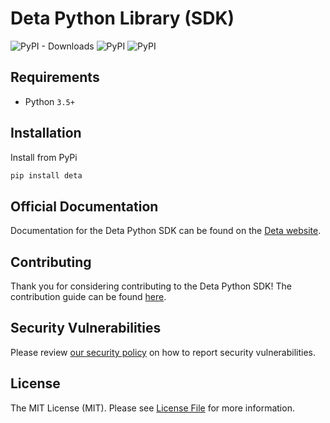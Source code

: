 # Deta Python Library (SDK)

![PyPI - Downloads](https://img.shields.io/pypi/dm/deta)
![PyPI](https://img.shields.io/pypi/v/deta)
![PyPI](https://img.shields.io/pypi/l/deta)

## Requirements

* Python `3.5+`

## Installation

Install from PyPi

```sh
pip install deta
```

## Official Documentation

Documentation for the Deta Python SDK can be found on the [Deta website](https://docs.deta.sh/docs).

## Contributing

Thank you for considering contributing to the Deta Python SDK! The contribution guide can be found [here](CONTRIBUTING).

## Security Vulnerabilities

Please review [our security policy](https://github.com/deta/deta-python/security/policy) on how to report security vulnerabilities.

## License

The MIT License (MIT). Please see [License File](LICENSE) for more information.
